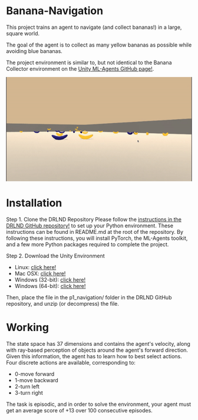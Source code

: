# Banana-Navigation
This project trains an agent to navigate (and collect bananas!) in a large, square world.

The goal of the agent is to collect as many yellow bananas as possible while avoiding blue bananas.

The project environment is similar to, but not identical to the Banana Collector environment on the [Unity ML-Agents GitHub page!](https://github.com/Unity-Technologies/ml-agents/blob/master/docs/Learning-Environment-Examples.md#banana-collector).

![Banana Navigator](https://github.com/gouthamcm/Banana-Navigation/blob/main/banana-navigator.gif)

# Installation
Step 1. Clone the DRLND Repository
Please follow the [instructions in the DRLND GitHub repository!](https://github.com/udacity/deep-reinforcement-learning#dependencies) to set up your Python environment. These instructions can be found in README.md at the root of the repository. By following these instructions, you will install PyTorch, the ML-Agents toolkit, and a few more Python packages required to complete the project.

Step 2. Download the Unity Environment
* Linux: [click here!](https://s3-us-west-1.amazonaws.com/udacity-drlnd/P1/Banana/Banana_Linux.zip)
* Mac OSX: [click here!](https://s3-us-west-1.amazonaws.com/udacity-drlnd/P1/Banana/Banana.app.zip)
* Windows (32-bit): [click here!](https://s3-us-west-1.amazonaws.com/udacity-drlnd/P1/Banana/Banana_Windows_x86.zip)
* Windows (64-bit): [click here!](https://s3-us-west-1.amazonaws.com/udacity-drlnd/P1/Banana/Banana_Windows_x86_64.zip)

Then, place the file in the p1_navigation/ folder in the DRLND GitHub repository, and unzip (or decompress) the file.

# Working

The state space has 37 dimensions and contains the agent's velocity, along with ray-based perception of objects around the agent's forward direction. Given this information, the agent has to learn how to best select actions. Four discrete actions are available, corresponding to:
* 0-move forward
* 1-move backward
* 2-turn left
* 3-turn right

The task is episodic, and in order to solve the environment, your agent must get an average score of +13 over 100 consecutive episodes.
